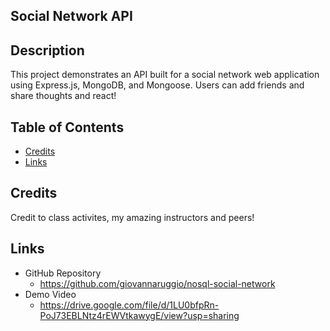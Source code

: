 ## Social Network API

## Description
This project demonstrates an API built for a social network web application using Express.js, MongoDB, and Mongoose. Users can add friends and share thoughts and react!


## Table of Contents
- [Credits](#credits) 
- [Links](#links)

## Credits
Credit to class activites, my amazing instructors and peers!

## Links

- GitHub Repository
    - https://github.com/giovannaruggio/nosql-social-network
- Demo Video
    - https://drive.google.com/file/d/1LU0bfpRn-PoJ73EBLNtz4rEWVtkawygE/view?usp=sharing

    

    

